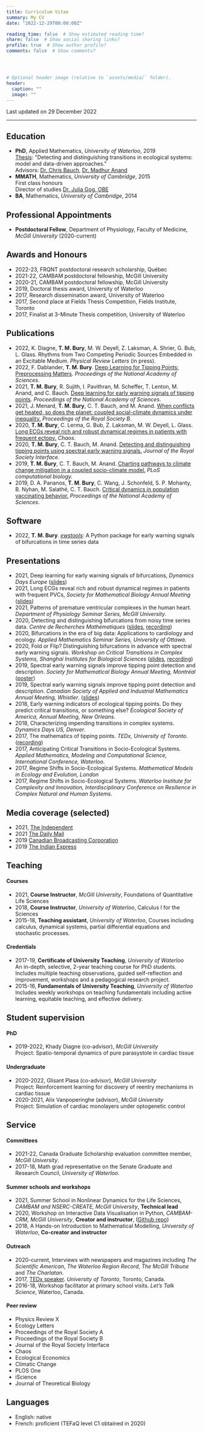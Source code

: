 ```yaml
---
title: Curriculum Vitae
summary: My CV
date: "2022-12-29T00:00:00Z"

reading_time: false  # Show estimated reading time?
share: false  # Show social sharing links?
profile: true  # Show author profile?
comments: false  # Show comments?




# Optional header image (relative to `assets/media/` folder).
header:
  caption: ""
  image: ""
---
```



Last updated on 29 December 2022
__________


## Education

- **PhD**, Applied Mathematics, *University of Waterloo*, 2019 
<br>[Thesis](www.google.com): "Detecting and distinguishing transitions in ecological systems: model and data-driven approaches."
<br>Advisors: [Dr. Chris Bauch](https://www.math.uwaterloo.ca/~cbauch/), 
[Dr. Madhur Anand](https://anand-lab-globalecochange.uoguelph.ca/)
- **MMATH**, Mathematics, *University of Cambridge*, 2015
<br>First class honours
<br>Director of studies [Dr. Julia Gog, OBE](https://www.queens.cam.ac.uk/professor-julia-gog-obe)
- **BA**, Mathematics, *University of Cambridge*, 2014

## Professional Appointments
- **Postdoctoral Fellow**, Department of Physiology,
Faculty of Medicine, *McGill University*  (2020-current)

## Awards and Honours
- 2022-23, FRQNT postdoctoral research scholarship, Québec
- 2021-22,  CAMBAM postdoctoral fellowship, McGill University
- 2020-21,  CAMBAM postdoctoral fellowship, McGill University
- 2019, Doctoral thesis award, University of Waterloo
- 2017, Research dissemination award, University of Waterloo
- 2017, Second place at Fields Thesis Competition, Fields Institute, Toronto
- 2017, Finalist at 3-Minute Thesis competition, University of Waterloo

## Publications
- 2022, K. Diagne, **T. M. Bury**, M. W. Deyell, Z. Laksman, A. Shrier, G. Bub, L. Glass. Rhythms from Two Competing Periodic Sources Embedded in an Excitable Medium. *Physical Review Letters* (in press).
- 2022, F. Dablander, **T. M. Bury**. [Deep Learning for Tipping Points: Preprocessing Matters](https://www.pnas.org/doi/10.1073/pnas.2207720119). *Proceedings of the National Academy of Sciences*.
- 2021, **T. M. Bury**, R. Sujith, I. Pavithran, M. Scheffer, T. Lenton, M. Anand, and C. Bauch. [Deep learning for early warning signals of tipping points](https://www.pnas.org/doi/full/10.1073/pnas.2106140118). *Proceedings of the National Academy of Sciences*.
- 2021, J. Menard, **T. M. Bury**, C. T. Bauch, and M. Anand. [When conflicts get heated, so does the planet: coupled social-climate dynamics under inequality.](https://royalsocietypublishing.org/doi/10.1098/rspb.2021.1357) *Proceedings of the Royal Society B*.
- 2020, **T. M. Bury**, C. Lerma, G. Bub, Z. Laksman, M. W. Deyell, L. Glass. [Long ECGs reveal rich and robust dynamical regimes in patients with frequent ectopy.](https://aip.scitation.org/doi/10.1063/5.0023987) *Chaos*.
- 2020, **T. M. Bury**, C. T. Bauch, M. Anand. [Detecting and distinguishing tipping points using spectral early warning signals.](https://royalsocietypublishing.org/doi/10.1098/rsif.2020.0482) *Journal of the Royal Society Interface*.
- 2019, **T. M. Bury**, C. T. Bauch, M. Anand. [Charting pathways to climate change mitigation in a coupled socio-climate model.](https://journals.plos.org/ploscompbiol/article?id=10.1371/journal.pcbi.1007000) *PLoS computational biology.*
- 2019, D. A. Pananos, **T. M. Bury**, C. Wang, J. Schonfeld, S. P. Mohanty, B. Nyhan, M. Salathé, C. T. Bauch. [Critical dynamics in population vaccinating behavior.](https://www.pnas.org/doi/full/10.1073/pnas.1704093114) *Proceedings of the National Academy of Sciences*.

## Software
- 2022, **T. M. Bury**. [*ewstools*](https://github.com/ThomasMBury/ewstools): A Python package for early warning signals of bifurcations in time series data


## Presentations
- 2021, Deep learning for early warning signals of bifurcations, *Dynamics Days Europe*
([slides](https://figshare.com/articles/presentation/Presentation_Deep_learning_for_early_warning_signals_of_bifurcations/16892431/1))
- 2021, Long ECGs reveal rich and robust dynamical regimes in patients with frequent PVCs,
*Society for Mathematical Biology Annual Meeting* ([slides](https://figshare.com/articles/presentation/Presentation_Long_ECGs_reveal_rich_and_robust_dynamical_regimes_in_patients_with_frequent_PVCs/16892593/1))
- 2021, Patterns of premature ventricular complexes in the human heart. *Department of Physiology Seminar Series, McGill University*.
- 2020, Detecting and distinguishing bifurcations from noisy time series data. *Centre de Recherches Mathématiques* ([slides](https://figshare.com/articles/presentation/Presentation_Detecting_and_distinguishing_bifurcations_from_noisy_time_series_data/16892632/1), [recording](https://www.youtube.com/watch?v=QGs2knhnXDM&ab_channel=Centrederecherchesmath%C3%A9matiques-CRM))
- 2020, Bifurcations in the era of big data: Applications to cardiology and ecology. *Applied Mathematics Seminar Series, University of Ottawa*.
- 2020, Fold or Flip? Distinguishing bifurcations in advance with spectral early warning signals. *Workshop on Critical Transitions in Complex Systems, Shanghai Institutes for Biological Sciences* ([slides](https://figshare.com/articles/presentation/Presentation_Fold_or_Flip_Distinguishing_bifurcations_in_advance_with_spectral_early_warning_signals/16892644/1), [recording](https://drive.google.com/file/d/1kp2G6q-Eu-H13JpVgUCcbezF_rZzKjJ3/view))
- 2019, Spectral early warning signals improve tipping point detection and description. *Society for Mathematical Biology Annual Meeting, Montréal* ([poster](https://figshare.com/articles/poster/Detecting_and_Distinguishing_Tipping_Points_using_Spectral_Early_Warning_Signals/16892395/2))
- 2019, Spectral early warning signals improve tipping point detection and description. *Canadian Society of Applied and Industrial Mathematics Annual Meeting, Whistler*. ([slides](https://figshare.com/articles/presentation/Presentation_Spectral_early_warning_signals_improve_tipping_point_detection_and_description/16892662/1))
- 2018, Early warning indicators of ecological tipping points. Do they predict critical transitions, or something else? *Ecological Society of America, Annual Meeting, New Orleans*. 
- 2018, Characterizing impending transitions in complex systems. *Dynamics Days US, Denver*.
- 2017, The mathematics of tipping points. *TEDx, University of Toronto*. ([recording](https://www.youtube.com/watch?v=pfm7OqBVA6I&ab_channel=TEDxTalks))
- 2017, Anticipating Critical Transitions in Socio-Ecological Systems. *Applied Mathematics, Modeling and Computational Science, International Conference, Waterloo*.
- 2017, Regime Shifts in Socio-Ecological Systems. *Mathematical Models in Ecology and Evolution, London*
- 2017, Regime Shifts in Socio-Ecological Systems. *Waterloo Institute for Complexity and Innovation, Interdisciplinary Conference on Resilience in Complex Natural and Human Systems*.

## Media coverage (selected)
- 2021, [The Independent](https://www.independent.co.uk/climate-change/news/climate-tipping-points-artificial-intelligence-b1925735.html)
- 2021 [The Daily Mail](https://www.dailymail.co.uk/sciencetech/article-10021757/Artificial-intelligence-reveal-climate-changes-tipping-points-act-like-early-warning-system.html)
- 2019 [Canadian Broadcasting Corporation](https://www.cbc.ca/news/canada/kitchener-waterloo/guelph-environment-1.5170572)
- 2019 [The Indian Express](https://indianexpress.com/article/lifestyle/life-style/social-interactions-can-help-slow-climate-change-study-5773829/)


## Teaching
#### Courses
- 2021, **Course Instructor**, *McGill University*, Foundations of Quantitative Life Sciences
- 2018, **Course Instructor**, *University of Waterloo*, Calculus I for the Sciences
- 2015-18, **Teaching assistant**, *University of Waterloo*, Courses including calculus, dynamical systems, partial differential equations and stochastic processes.

#### Credentials
- 2017-19, **Certificate of University Teaching**, *University of Waterloo* <br>
An in-depth, selective, 2-year teaching course for PhD students. Includes multiple teaching observations, guided self-reflection and improvement, workshops and a pedagogical research project.
- 2015-16, **Fundamentals of University Teaching**, *University of Waterloo* <br>
Includes weekly workshops on teaching fundamentals including active learning, equitable teaching, and effective delivery.

## Student supervision
#### PhD
- 2019-2022, Khady Diagne (co-advisor), *McGill University* <br>
Project: Spatio-temporal dynamics of pure parasystole in cardiac tissue
#### Undergraduate
- 2020-2022, Glisant Plasa (co-advisor), *McGill University* <br>
Project: Reinforcement learning for discovery of reentry mechanisms in cardiac tissue
- 2020-2021, Alix Vanpoperinghe (advisor), *McGill University* <br>
Project: Simulation of cardiac monolayers under optogenetic control

## Service
#### Committees
- 2021-22, Canada Graduate Scholarship evaluation committee member, *McGill University*.
- 2017-18, Math grad representative on the Senate Graduate and Research Council, *University of Waterloo*.

#### Summer schools and workshops
- 2021, Summer School in Nonlinear Dynamics for the Life Sciences, *CAMBAM and NSERC-CREATE, McGill University*, **Technical lead**
- 2020, Workshop on Interactive Data Visualisation in Python, *CAMBAM-CRM, McGill University*, **Creator and instructor**, ([Github repo](https://github.com/ThomasMBury/workshop_datavis_python))
- 2018, A Hands-on Introduction to Mathematical Modelling, *University of Waterloo*, **Co-creator and instructor**

#### Outreach
- 2020-current, Interviews with newspapers and magazines including *The Scientific American*, *The Waterloo Region Record*, *The McGill Tribune* and *The Charlatan*.
- 2017, [TEDx speaker](https://www.ted.com/talks/thomas_bury_the_mathematics_of_tipping_points). *University of Toronto*, Toronto, Canada.
- 2016-18, Workshop facilitator at primary school visits. *Let’s Talk Science*, Waterloo, Canada.

#### Peer review
- Physics Review X
- Ecology Letters
- Proceedings of the Royal Society A
- Proceedings of the Royal Society B
- Journal of the Royal Society Interface
- Chaos
- Ecological Economics
- Climatic Change
- PLOS One
- iScience
- Journal of Theoretical Biology

## Languages
- English: native
- French: proficient (TEFaQ level C1 obtained in 2020)